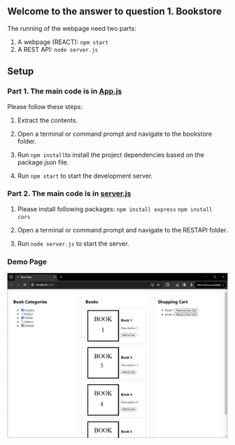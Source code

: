 ## Welcome to the answer to question 1. Bookstore

The running of the webpage need two parts: 
1. A webpage (REACT): `npm start`
2. A REST API: `node server.js`

## Setup
### Part 1. The main code is in [App.js](bookstore/src/App.js)

Please follow these steps:

1. Extract the contents.

2. Open a terminal or command prompt and navigate to the bookstore folder.

3. Run `npm install`to install the project dependencies based on the package.json file.

4. Run `npm start` to start the development server.


### Part 2. The main code is in [server.js](RESTAPI/server.js)

1. Please install following packages:
`npm install express`
`npm install cors`

2. Open a terminal or command prompt and navigate to the RESTAPI folder.

3. Run `node server.js` to start the server.

### Demo Page

![Demo](bookstore/public/demopage.png)
